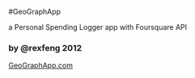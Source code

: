 #GeoGraphApp

a Personal Spending Logger app with Foursquare API

### by @rexfeng 2012

[GeoGraphApp.com](http://geographapp.com/)